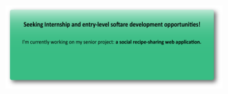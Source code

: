 ![](GitHubREADME.png)

<!--
# Seeking Internship and entry-level softare development opportunities! 👨‍💻
I'm currently working on my senior project: **a social recipe-sharing web application.**
-->

<!--
**dunnapey/dunnapey** is a ✨ _special_ ✨ repository because its `README.md` (this file) appears on your GitHub profile.
-->
